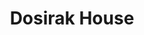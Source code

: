 ---
layout: place
title: Dosirak House
permalink: /florida/fort-walton-beach/dosirak-house.html
stateAbbr: FL
stateName: Florida
cityName: Fort Walton Beach
seo:
  type: restaurant
  links: null
place_id: ChIJJ-39vfQ-kYgR8RtY5bagpOg
photos:
  - name: >-
      places/ChIJJ-39vfQ-kYgR8RtY5bagpOg/photos/AeeoHcJZqyBqkdGFrgOjYqx8g8UgzTMyF0LJNx_zthWy1WG9-HTP_CwL9-P4xGo5ikYGX3snS9rDZ7SD0TmHVRO9x1_NQNfJ3v-0-NfXmEmbmq2GaHOig6RBuZN0r19mTWlRIdIZXf5tjn1C7Em_c6FZWkkgksv9GPHOF43lMxWVmD8nmVmM-eNniX3xNHS42TJwhAH8kyG7pM8ppmwTICQya7Dm795f3Y0t4WFGXhnO5IWzKgg1W_h2HJg6G_CbSCRmp4k-R13Wf3nxSdbGVq9IKHkLpzZXqqjuvR7BksV9ueRXMQ
    widthPx: 741
    heightPx: 416
    authorAttributions:
      - displayName: Dosirak House
        uri: https://maps.google.com/maps/contrib/104725536952140240728
        photoUri: >-
          https://lh3.googleusercontent.com/a-/ALV-UjXu_g1xxVXRMniMziFnTDbJcBRawm04SKnPjLO3i8AaNg6xENo=s100-p-k-no-mo
    flagContentUri: >-
      https://www.google.com/local/imagery/report/?cb_client=maps_api_places.places_api&image_key=!1e10!2sAF1QipNf0Msp_vlu0I8jeaseG4OYQDBtET_tA-P14Cbn&hl=en-US
    googleMapsUri: >-
      https://www.google.com/maps/place//data=!3m4!1e2!3m2!1sAF1QipNf0Msp_vlu0I8jeaseG4OYQDBtET_tA-P14Cbn!2e10!4m2!3m1!1s0x88913ef4bdfded27:0xe8a4a0b6e5581bf1
  - name: >-
      places/ChIJJ-39vfQ-kYgR8RtY5bagpOg/photos/AeeoHcIVWJ5TJWvpSlhW1Du9ve8qCipmj96g1CJH0zGYy0UQRNV-mx2lJLovGcy38dClGqz084M13RoMuNWx-Spjcp-cilEXjD1vnajVcIXV2Ap0LJIOq6fNswkqaxJM1vTeEQhEhT5ocTex846xVdg24RLAxtELZIxW6LW-pGKbnKNInYElAtpcMSB8vcrfBUt57q5qkpccJxqA6mOFwA24aGxAHJw2vOHXR51-RNeH789tesvlnMkB9kpDYoaO7KX7YR5vk079TpldFPE8aas8uheagGEtfssP_w4usmCc4eHOQoQ46PtXOUBku-GERGBlLGtqB3q3yPzmZVFGy4VtPQHh9sdO2w6SygOG1mF86RPLB0pyzPvcPpf7ujtKjthYEsK0_fPW43fcP-zrdK9fRdL1g4df5B-NswQcmwXRZvvp2_DE
    widthPx: 3024
    heightPx: 4032
    authorAttributions:
      - displayName: Tee Williams
        uri: https://maps.google.com/maps/contrib/109889827206552714359
        photoUri: >-
          https://lh3.googleusercontent.com/a-/ALV-UjWGcgq-pT8QW8IP7z9B9OMiTePU7XsEE5VAoaydyU9_8P4tO_o=s100-p-k-no-mo
    flagContentUri: >-
      https://www.google.com/local/imagery/report/?cb_client=maps_api_places.places_api&image_key=!1e10!2sCIHM0ogKEICAgIDn54Kq-wE&hl=en-US
    googleMapsUri: >-
      https://www.google.com/maps/place//data=!3m4!1e2!3m2!1sCIHM0ogKEICAgIDn54Kq-wE!2e10!4m2!3m1!1s0x88913ef4bdfded27:0xe8a4a0b6e5581bf1
  - name: >-
      places/ChIJJ-39vfQ-kYgR8RtY5bagpOg/photos/AeeoHcLQ7DJO3S9KVXXc_ba9eq-XbWY_pqS6G9iL9ylR1ii8gI3ggraATII1w_H2AH_oV71nobMzIcISg6tKoDU3CtMoLiLx0wjRKD7YSmjAqEaWUFBO81k2QnNG-bpXBE96uygJERUIZc5PetcFtKJvof7-Tn7GI7kxjX7E9IfewYWiJWjB9kamipsJivdXrU83-nGOhYtfIBvDRMt_vicjveJ8MCCWrKSwLrQt2IkGwrze3cxYqMoLQdzVA-7Mx8fKu1_Es73p9ZumWRy9vRqi1Nf0Kf244Bd1KALOpkjG9PLf2w
    widthPx: 1280
    heightPx: 720
    authorAttributions:
      - displayName: Dosirak House
        uri: https://maps.google.com/maps/contrib/104725536952140240728
        photoUri: >-
          https://lh3.googleusercontent.com/a-/ALV-UjXu_g1xxVXRMniMziFnTDbJcBRawm04SKnPjLO3i8AaNg6xENo=s100-p-k-no-mo
    flagContentUri: >-
      https://www.google.com/local/imagery/report/?cb_client=maps_api_places.places_api&image_key=!1e10!2sAF1QipM_dpGApubL5kdODJ0-YLpKH1IrkkWE490rlF3v&hl=en-US
    googleMapsUri: >-
      https://www.google.com/maps/place//data=!3m4!1e2!3m2!1sAF1QipM_dpGApubL5kdODJ0-YLpKH1IrkkWE490rlF3v!2e10!4m2!3m1!1s0x88913ef4bdfded27:0xe8a4a0b6e5581bf1
  - name: >-
      places/ChIJJ-39vfQ-kYgR8RtY5bagpOg/photos/AeeoHcIfHScPpuLbhWGowwdNw4zIxsx6mt6nTOfQWzrVuDhszaxEPB2glUWP02yezShNNgPIM5YZL6no2nQx7SIU3ZsjpGnbPjdVArmvuANvJn9FnYbtB-l29oj9pe0go8TBu4WGQ4oBbLK_nPqBUQKf8IzqRk7iTiJR7UwHEWVZ60bXAqnZYSCggzqF4FU2TxA_oO1iQFz1xVt3xkmVx_oQyHdh-0O5KbxQgPAmFrBCHu6vfiobeACvshH9-LzG8kI7RaBZqhAhSyNuGUbfX0pof3aUJa8BGh9oO25AZbA6vkg1N9s0Hyko3jA336KS4B0M4erJQUjI9EkjJ8lDYYiHnigX2prdL80FMAQ6WPPCClJAh60w0kIQblXwIQr1mszy9m6RQqEXMKG0N3gPEFuIGQzpA5p-LrkhdazgpducViWXfak_
    widthPx: 4032
    heightPx: 1908
    authorAttributions:
      - displayName: Sydney Guyton
        uri: https://maps.google.com/maps/contrib/108881498356248669401
        photoUri: >-
          https://lh3.googleusercontent.com/a-/ALV-UjVChWiWxkhT_7PIF5oHidJV9IXJuGZx5E6it4xwqWiti1SYYPbg=s100-p-k-no-mo
    flagContentUri: >-
      https://www.google.com/local/imagery/report/?cb_client=maps_api_places.places_api&image_key=!1e10!2sCIHM0ogKEICAgIC_y9DB_gE&hl=en-US
    googleMapsUri: >-
      https://www.google.com/maps/place//data=!3m4!1e2!3m2!1sCIHM0ogKEICAgIC_y9DB_gE!2e10!4m2!3m1!1s0x88913ef4bdfded27:0xe8a4a0b6e5581bf1
  - name: >-
      places/ChIJJ-39vfQ-kYgR8RtY5bagpOg/photos/AeeoHcKc82c0IV4IYxVtE2sbbU0IHXaGbVXl915RHJ5Bf0mP2wAoc7hiyy9UXJd4kk4WHw3pqUURtYRbedZ4_1oCGx3srpQux6qqE3CvMKnTTwyNo8pk8n_CRYBEUM8lpNXmW2B02jOcml_JStKDwBLYahAW4NncBJwE9GScv5scwYZwbl0-ypMwaD2RxZ5HMiq5mbEOk_1meoIYY158aIXwgKhdP_0KHDIKZjRekEyJ_e8MfmQiuQEk4Ik165dhU76-gn9Wn8qbV-eq-ccSkrDVPCVKG3qZfJ-gKjX0lspsRH0teoKe7AiwuVPP2JnGGZEThA-pdCAU9uNvuN-h6BUWCUJdVD-hZ12sU4GcjhRR8WvuaOnvhvFsUwCj9UYNno6o4X9IywlSX8udTbYsH8a_FGrttRah2g702STBVsZOnR4CwFo
    widthPx: 4032
    heightPx: 1908
    authorAttributions:
      - displayName: Terry Dibble
        uri: https://maps.google.com/maps/contrib/116061682369247463171
        photoUri: >-
          https://lh3.googleusercontent.com/a-/ALV-UjWVdxb73z0CrjVt3HH356W4kH1TQhI-ojpZmXo1fzFjkY8Bq4Pf-Q=s100-p-k-no-mo
    flagContentUri: >-
      https://www.google.com/local/imagery/report/?cb_client=maps_api_places.places_api&image_key=!1e10!2sCIHM0ogKEICAgIDtn4KdmwE&hl=en-US
    googleMapsUri: >-
      https://www.google.com/maps/place//data=!3m4!1e2!3m2!1sCIHM0ogKEICAgIDtn4KdmwE!2e10!4m2!3m1!1s0x88913ef4bdfded27:0xe8a4a0b6e5581bf1
  - name: >-
      places/ChIJJ-39vfQ-kYgR8RtY5bagpOg/photos/AeeoHcIzXjwNS1QMIf7dBbaQtBGRg4cNpsyMd4crX9XF7CKQ3o554aNGPGXf3myByF4vV5UvqiUMQncdRh6D7fsQI6obA9VG5I_jo8m09a3u6H_8z6OndODR5DfH8SkTpvklvM9maK8DHpi8C_1drGW6c5EiOl3FUDnuokTprppNmHINMaY1L_BwwJB822ytdCOguQuArPV3n_rBS48_3q8LVIrLGmh7gV3Py9KU190X_rSF7AhDIa9Na5Rs3pFpLHrB4Sg3wn5Xe4QuI0dkFJTAV021M1blAuZiG3LoIreTStqM1CKmX9w7JLb1eoXqQOkKfm99uJFJDT93L3R52CPgeIoZRLp18ENOeJr-gTfi1dIDuV74BMlW9cgbi-HP0PqhmDPzyxwBxtuq4_R12YKbE3a_NgSedxMQ1YVzVSA9-mTCIqdD
    widthPx: 4032
    heightPx: 1960
    authorAttributions:
      - displayName: zaney memez
        uri: https://maps.google.com/maps/contrib/115937259820387582668
        photoUri: >-
          https://lh3.googleusercontent.com/a-/ALV-UjXjxXGuF80vdcjbTsdlPU3mj0_l8jsXibNHIH8qzfnhdjU-lE_h=s100-p-k-no-mo
    flagContentUri: >-
      https://www.google.com/local/imagery/report/?cb_client=maps_api_places.places_api&image_key=!1e10!2sCIHM0ogKEICAgIDL55W1lwE&hl=en-US
    googleMapsUri: >-
      https://www.google.com/maps/place//data=!3m4!1e2!3m2!1sCIHM0ogKEICAgIDL55W1lwE!2e10!4m2!3m1!1s0x88913ef4bdfded27:0xe8a4a0b6e5581bf1
  - name: >-
      places/ChIJJ-39vfQ-kYgR8RtY5bagpOg/photos/AeeoHcKs19hpe-yp8W7FKbOqpS5gQqN_rJAsFDdwFm_HufVYWklm1wLWVv0r9WpKLDDt5NdAf8DCiyMPaiNa8T6H2H7z5kG1PVY0gEXInpaUWiBqpnbDzuVNLcjM5SBPdq01_OrIEyr6SDEigE4XjS0_9wyVq4NEWCWeYytBeGJBHojgIuNAlkW0cmB83OautRPQ9XHFfk2MCaoWTOA0fybR-Rm9SA1ARLLFh_37kRr-29JeNruLSbi_jInDYkeXC-irVFftVoETKL7SDJyNssr0naxwJXM_tFqQi99DTWAc1FZmaOqfK30qipYwRnWPweushRXp8wEY628nKhxw_ZNuUJQEKEHwsssz70piGs7Dxdp3t1roNyE8z0lI5sBVSfP-ubmpiMD9y8YzYEgJZM0QpyrmNLu2qSLypOo2BxLSl_SIug
    widthPx: 4032
    heightPx: 3024
    authorAttributions:
      - displayName: John Ortiz
        uri: https://maps.google.com/maps/contrib/102523221016277520596
        photoUri: >-
          https://lh3.googleusercontent.com/a-/ALV-UjXjC-OCD3jeCpHBoX1ykaZiOw2EZ-xTxPv6ec-Jz8DJQeo5eB5M=s100-p-k-no-mo
    flagContentUri: >-
      https://www.google.com/local/imagery/report/?cb_client=maps_api_places.places_api&image_key=!1e10!2sCIHM0ogKEICAgICOlYidCQ&hl=en-US
    googleMapsUri: >-
      https://www.google.com/maps/place//data=!3m4!1e2!3m2!1sCIHM0ogKEICAgICOlYidCQ!2e10!4m2!3m1!1s0x88913ef4bdfded27:0xe8a4a0b6e5581bf1
  - name: >-
      places/ChIJJ-39vfQ-kYgR8RtY5bagpOg/photos/AeeoHcIhI4xQxhStPVDl16UYWBXxbUuSriqLrw6_c6y71vMoALfB6_7pP6U-p8ZyDVRrT4npx5boKUo-Hq2Ryk5KN9VwF7lqFuUuY_Vd4UKrs_JrI0XBGQCIb6W4PclX__icvkPRk0dr-sjpdMbu2_SupvzSTvKSVNhYl0p9eNmhkyIHGcvLy3_M5rTuzYjEqC0pTtgZ7muRRNKJ7cgTUwb4e9KGGQmGWs-oKmhq_sZuw7wkD7yRMQIwwpPabBSZMUFS1kveiIK6l9FoKJ7PdICb7So7IN1GKe2YXpMdm6F5MzpOP7oYdOMU8B9TjXiWMe80L7j8QqGdF-CzVImtBnvofBQw_BZ-X0Qn7Qo9QRsymkMnOJ_wGpoqZssoKpyFJpejBAqcLyF7rCKyxukksyqiIq3w8LcY8m28_5LmSSmokzFDWQ
    widthPx: 3072
    heightPx: 4080
    authorAttributions:
      - displayName: Chelsea Tyson
        uri: https://maps.google.com/maps/contrib/114420649591236293438
        photoUri: >-
          https://lh3.googleusercontent.com/a-/ALV-UjXXLDE7Hq3gBGJFXM6of2HIPR_JZ_-Z3S_UfoQsETwoc5e3Xbyc=s100-p-k-no-mo
    flagContentUri: >-
      https://www.google.com/local/imagery/report/?cb_client=maps_api_places.places_api&image_key=!1e10!2sCIHM0ogKEICAgIDP676HMQ&hl=en-US
    googleMapsUri: >-
      https://www.google.com/maps/place//data=!3m4!1e2!3m2!1sCIHM0ogKEICAgIDP676HMQ!2e10!4m2!3m1!1s0x88913ef4bdfded27:0xe8a4a0b6e5581bf1
  - name: >-
      places/ChIJJ-39vfQ-kYgR8RtY5bagpOg/photos/AeeoHcKjHpvrfNq0rWJ-Y8CsCNWLprAL2dgp4p-VMW3E6UiVxWs5UV1L9yUu78Rhs26bgoNHKOs9y9SFuLdRuXxbMtscX4rFaH-I2AUuojdFbCVBNx_kjFNgJNMSPQ9-HBBlMeqhZf27rB_nG95bL4bIBqPLRQ7y2Ax86PDu1hXpJJwFnsmYvWrD9Xv6IW2BvQnkxkSXmb1vSOBQuezr4MXk5hRgLtr7J8QqDnObi5m2Xn6GP4cDp9M_CSfJXey_OW003lD5BlhKIoH8ZzNcAYR5oiP105eoBVidOr7RhaM-1VpVUAI9B5SeRpynw0s9r8k04O5jCDodyV5s3kwfMq9RoxGqsMscje2qvxKhULhG7OkFMn2quh9cr57KITKG_LF4Sm_AlHSjkT2PChn21GsN7lGAAKCwl6PrRthHzKJ5EUJ-yg
    widthPx: 3024
    heightPx: 4032
    authorAttributions:
      - displayName: John Ortiz
        uri: https://maps.google.com/maps/contrib/102523221016277520596
        photoUri: >-
          https://lh3.googleusercontent.com/a-/ALV-UjXjC-OCD3jeCpHBoX1ykaZiOw2EZ-xTxPv6ec-Jz8DJQeo5eB5M=s100-p-k-no-mo
    flagContentUri: >-
      https://www.google.com/local/imagery/report/?cb_client=maps_api_places.places_api&image_key=!1e10!2sCIHM0ogKEICAgICOlYidSQ&hl=en-US
    googleMapsUri: >-
      https://www.google.com/maps/place//data=!3m4!1e2!3m2!1sCIHM0ogKEICAgICOlYidSQ!2e10!4m2!3m1!1s0x88913ef4bdfded27:0xe8a4a0b6e5581bf1
  - name: >-
      places/ChIJJ-39vfQ-kYgR8RtY5bagpOg/photos/AeeoHcIu_g9Zoy8JebRo4rYmjcziySJ8PKGipPbBE8a8fMXfiRwcRd7MqEgD3NQel1_fhbi1Wj7aVCBH250YDaJ2t9uLYOALAcbHWiCLU-QHXDoU-XLVoTJKTErT18dpTBspzAXdcQPOOD0C4UZru2WcX0Q0LuTUFXfVpxa-7QAHmOp9oP8WUpLtoddB7Yb8_2uzYpf_uAgZNhUWQPP5iPJBfQRcHcSCCW2HAe3PWjdjyUrfHJBUScNtYULY4mOB8aox6nn2H0Dgymg2TyYS7upEFRlZyo-dAUwA2tMo9kG0BXYgIQ
    widthPx: 3120
    heightPx: 4160
    authorAttributions:
      - displayName: Dosirak House
        uri: https://maps.google.com/maps/contrib/104725536952140240728
        photoUri: >-
          https://lh3.googleusercontent.com/a-/ALV-UjXu_g1xxVXRMniMziFnTDbJcBRawm04SKnPjLO3i8AaNg6xENo=s100-p-k-no-mo
    flagContentUri: >-
      https://www.google.com/local/imagery/report/?cb_client=maps_api_places.places_api&image_key=!1e10!2sAF1QipPPLgiyHLwMyq4LG3YaX7tqh8mGENqgU-eOEgkG&hl=en-US
    googleMapsUri: >-
      https://www.google.com/maps/place//data=!3m4!1e2!3m2!1sAF1QipPPLgiyHLwMyq4LG3YaX7tqh8mGENqgU-eOEgkG!2e10!4m2!3m1!1s0x88913ef4bdfded27:0xe8a4a0b6e5581bf1
address: 652 Beal Pkwy, Fort Walton Beach, FL 32548, USA
street: 652 Beal Pkwy
city: Fort Walton Beach
state: FL
zip: '32548'
country: USA
neighborhood: null
latitude: '30.434217'
longitude: '-86.639820'
accessibility_options:
  wheelchairAccessibleParking: true
  wheelchairAccessibleEntrance: true
  wheelchairAccessibleRestroom: true
  wheelchairAccessibleSeating: true
business_status: OPERATIONAL
name: Dosirak House
google_maps_links:
  directionsUri: >-
    https://www.google.com/maps/dir//''/data=!4m7!4m6!1m1!4e2!1m2!1m1!1s0x88913ef4bdfded27:0xe8a4a0b6e5581bf1!3e0
  placeUri: https://maps.google.com/?cid=16763700420372077553
  writeAReviewUri: >-
    https://www.google.com/maps/place//data=!4m3!3m2!1s0x88913ef4bdfded27:0xe8a4a0b6e5581bf1!12e1
  reviewsUri: >-
    https://www.google.com/maps/place//data=!4m4!3m3!1s0x88913ef4bdfded27:0xe8a4a0b6e5581bf1!9m1!1b1
  photosUri: >-
    https://www.google.com/maps/place//data=!4m3!3m2!1s0x88913ef4bdfded27:0xe8a4a0b6e5581bf1!10e5
primary_type: Sushi Restaurant
opening_hours:
  regular: null
  current: null
secondary_opening_hours:
  regular:
    weekdayDescriptions: null
    type: null
  current:
    weekdayDescriptions: null
    type: null
phone: (850) 586-7000
price_level: PRICE_LEVEL_MODERATE
price_range: $10 &ndash; $20
rating: '4.5'
rating_count: 0
website: null
description: >-
  Discover Dosirak House in Fort Walton Beach, FL$$$Dosirak House in Fort Walton
  Beach, FL, provides a welcoming spot for savoring traditional Japanese and
  Korean dishes in a laid-back environment. The menu features a variety of fresh
  sushi options alongside classic offerings, complemented by selections like
  sake and beer for a complete dining experience. This sushi restaurant stands
  out for its cozy vibe and accessibility features, making it easy for everyone
  to enjoy a meal. Patrons often note the blend of authentic flavors that create
  a satisfying and relaxed atmosphere, ideal for casual outings or family
  gatherings.
generative_summary: >-
  Discover Dosirak House in Fort Walton Beach, FL$$$Dosirak House in Fort Walton
  Beach, FL, provides a welcoming spot for savoring traditional Japanese and
  Korean dishes in a laid-back environment. The menu features a variety of fresh
  sushi options alongside classic offerings, complemented by selections like
  sake and beer for a complete dining experience. This sushi restaurant stands
  out for its cozy vibe and accessibility features, making it easy for everyone
  to enjoy a meal. Patrons often note the blend of authentic flavors that create
  a satisfying and relaxed atmosphere, ideal for casual outings or family
  gatherings.
generative_disclosure: Summarized by AI using the Grok-3-Mini model.
reviews:
  - name: >-
      places/ChIJJ-39vfQ-kYgR8RtY5bagpOg/reviews/ChZDSUhNMG9nS0VJQ0FnSUNfeTlEQkhnEAE
    relativePublishTimeDescription: 2 months ago
    rating: 3
    text:
      text: >-
        Service is always friendly. The sushi lady that is always there is
        genuinely very pleasant. Foods always good and fresh. The service is
        exemplary.  Last time i went with my 7 year old he was facinated by the
        octopus and the owner let him sample it and he was thrilled. They have
        him something plastic to help him learn how to use chopsticks! And she
        taught him how to eat sushi. Very lovely lady, very lovely spot. Very
        satisfied customer every time 💯
      languageCode: en
    originalText:
      text: >-
        Service is always friendly. The sushi lady that is always there is
        genuinely very pleasant. Foods always good and fresh. The service is
        exemplary.  Last time i went with my 7 year old he was facinated by the
        octopus and the owner let him sample it and he was thrilled. They have
        him something plastic to help him learn how to use chopsticks! And she
        taught him how to eat sushi. Very lovely lady, very lovely spot. Very
        satisfied customer every time 💯
      languageCode: en
    authorAttribution:
      displayName: Sydney Guyton
      uri: https://www.google.com/maps/contrib/108881498356248669401/reviews
      photoUri: >-
        https://lh3.googleusercontent.com/a-/ALV-UjVChWiWxkhT_7PIF5oHidJV9IXJuGZx5E6it4xwqWiti1SYYPbg=s128-c0x00000000-cc-rp-mo-ba3
    publishTime: '2025-01-19T01:06:38.260294Z'
    flagContentUri: >-
      https://www.google.com/local/review/rap/report?postId=ChZDSUhNMG9nS0VJQ0FnSUNfeTlEQkhnEAE&d=17924085&t=1
    googleMapsUri: >-
      https://www.google.com/maps/reviews/data=!4m6!14m5!1m4!2m3!1sChZDSUhNMG9nS0VJQ0FnSUNfeTlEQkhnEAE!2m1!1s0x88913ef4bdfded27:0xe8a4a0b6e5581bf1
  - name: >-
      places/ChIJJ-39vfQ-kYgR8RtY5bagpOg/reviews/ChZDSUhNMG9nS0VJQ0FnTURROXZEX1NBEAE
    relativePublishTimeDescription: a month ago
    rating: 5
    text:
      text: >-
        Best sushi in town! This place is a hidden gem and highly recommend
        going. Staff were super friendly. The owner makes all the sushi rolls
        and you can taste her passion in every bite. Highly recommend egg rolls,
        spicy crunchy tuna roll, and rock n roll. Will be visiting more during
        this 3 day trip!
      languageCode: en
    originalText:
      text: >-
        Best sushi in town! This place is a hidden gem and highly recommend
        going. Staff were super friendly. The owner makes all the sushi rolls
        and you can taste her passion in every bite. Highly recommend egg rolls,
        spicy crunchy tuna roll, and rock n roll. Will be visiting more during
        this 3 day trip!
      languageCode: en
    authorAttribution:
      displayName: Dean MansField
      uri: https://www.google.com/maps/contrib/117121089127720726924/reviews
      photoUri: >-
        https://lh3.googleusercontent.com/a-/ALV-UjXqGJG7UwGdc_kpVZmGm-YmAbWOuIAEGlOKJsXuABO2Xs492Sk=s128-c0x00000000-cc-rp-mo
    publishTime: '2025-03-11T02:12:22.330150Z'
    flagContentUri: >-
      https://www.google.com/local/review/rap/report?postId=ChZDSUhNMG9nS0VJQ0FnTURROXZEX1NBEAE&d=17924085&t=1
    googleMapsUri: >-
      https://www.google.com/maps/reviews/data=!4m6!14m5!1m4!2m3!1sChZDSUhNMG9nS0VJQ0FnTURROXZEX1NBEAE!2m1!1s0x88913ef4bdfded27:0xe8a4a0b6e5581bf1
  - name: >-
      places/ChIJJ-39vfQ-kYgR8RtY5bagpOg/reviews/ChZDSUhNMG9nS0VJQ0FnTUR3ejhuT1dREAE
    relativePublishTimeDescription: 2 weeks ago
    rating: 5
    text:
      text: >-
        We went to celebrate my niece's birthday.  It was our first time eating
        here.  The food was delicious and you had time between each course to
        enjoy your food.  The staff was very courteous and friendly. You will
        not be disappointed.  I would like to give a huge thank you to Zane.  He
        treated our whole family to this wonderful dinner.
      languageCode: en
    originalText:
      text: >-
        We went to celebrate my niece's birthday.  It was our first time eating
        here.  The food was delicious and you had time between each course to
        enjoy your food.  The staff was very courteous and friendly. You will
        not be disappointed.  I would like to give a huge thank you to Zane.  He
        treated our whole family to this wonderful dinner.
      languageCode: en
    authorAttribution:
      displayName: angel RIGHTER
      uri: https://www.google.com/maps/contrib/103852982828554646055/reviews
      photoUri: >-
        https://lh3.googleusercontent.com/a/ACg8ocJPk7MYiiWz0LwAhHzANJpy8xIwqfNPoEIYa3aiJH8EluYI1A=s128-c0x00000000-cc-rp-mo
    publishTime: '2025-03-29T02:42:04.455777Z'
    flagContentUri: >-
      https://www.google.com/local/review/rap/report?postId=ChZDSUhNMG9nS0VJQ0FnTUR3ejhuT1dREAE&d=17924085&t=1
    googleMapsUri: >-
      https://www.google.com/maps/reviews/data=!4m6!14m5!1m4!2m3!1sChZDSUhNMG9nS0VJQ0FnTUR3ejhuT1dREAE!2m1!1s0x88913ef4bdfded27:0xe8a4a0b6e5581bf1
  - name: >-
      places/ChIJJ-39vfQ-kYgR8RtY5bagpOg/reviews/ChZDSUhNMG9nS0VJQ0FnTUN3bnJHNVVBEAE
    relativePublishTimeDescription: 3 weeks ago
    rating: 5
    text:
      text: >-
        The feel of this place is a family atmosphere. Their service is Asian
        style with get your own drinks, their food is a bento Korean fusion. I’m
        glad I was introduced to it and enjoyed my food.
      languageCode: en
    originalText:
      text: >-
        The feel of this place is a family atmosphere. Their service is Asian
        style with get your own drinks, their food is a bento Korean fusion. I’m
        glad I was introduced to it and enjoyed my food.
      languageCode: en
    authorAttribution:
      displayName: Chris C
      uri: https://www.google.com/maps/contrib/115336732918035798675/reviews
      photoUri: >-
        https://lh3.googleusercontent.com/a-/ALV-UjXwkydeoHdKN2IxP-xc4njIftQOsmFgCPM1xRQ6DJ30CA9duzmN=s128-c0x00000000-cc-rp-mo-ba6
    publishTime: '2025-03-19T02:33:57.402194Z'
    flagContentUri: >-
      https://www.google.com/local/review/rap/report?postId=ChZDSUhNMG9nS0VJQ0FnTUN3bnJHNVVBEAE&d=17924085&t=1
    googleMapsUri: >-
      https://www.google.com/maps/reviews/data=!4m6!14m5!1m4!2m3!1sChZDSUhNMG9nS0VJQ0FnTUN3bnJHNVVBEAE!2m1!1s0x88913ef4bdfded27:0xe8a4a0b6e5581bf1
  - name: >-
      places/ChIJJ-39vfQ-kYgR8RtY5bagpOg/reviews/ChZDSUhNMG9nS0VJQ0FnSURuNTRLcVd3EAE
    relativePublishTimeDescription: 6 months ago
    rating: 5
    text:
      text: >-
        Ms.Chong is the best. Easiest, best prices that reflect her 5 star
        quality- As well as a life long  friend. I’ve been enjoying her food and
        SUSHI since I was a teenager and now I am getting well into my 30’s lol.
        It hits every time. There’s nothing better than good food with good
        people.
      languageCode: en
    originalText:
      text: >-
        Ms.Chong is the best. Easiest, best prices that reflect her 5 star
        quality- As well as a life long  friend. I’ve been enjoying her food and
        SUSHI since I was a teenager and now I am getting well into my 30’s lol.
        It hits every time. There’s nothing better than good food with good
        people.
      languageCode: en
    authorAttribution:
      displayName: Tee Williams
      uri: https://www.google.com/maps/contrib/109889827206552714359/reviews
      photoUri: >-
        https://lh3.googleusercontent.com/a-/ALV-UjWGcgq-pT8QW8IP7z9B9OMiTePU7XsEE5VAoaydyU9_8P4tO_o=s128-c0x00000000-cc-rp-mo
    publishTime: '2024-10-11T01:56:25.122338Z'
    flagContentUri: >-
      https://www.google.com/local/review/rap/report?postId=ChZDSUhNMG9nS0VJQ0FnSURuNTRLcVd3EAE&d=17924085&t=1
    googleMapsUri: >-
      https://www.google.com/maps/reviews/data=!4m6!14m5!1m4!2m3!1sChZDSUhNMG9nS0VJQ0FnSURuNTRLcVd3EAE!2m1!1s0x88913ef4bdfded27:0xe8a4a0b6e5581bf1
review_summary: >-
  What Customers Are Saying About This Spot$$$Folks frequently praise the fresh
  and tasty sushi at this local favorite, often calling it one of the top
  choices in the area for a satisfying meal. Many highlight the friendly service
  and welcoming vibe that make dining here feel like a casual, enjoyable hangout
  with great vibes. Reviewers appreciate the authentic flavors and
  family-friendly touches, like helpful staff guidance, which add to the overall
  charm. While experiences vary, the general consensus is that it's a solid pick
  for anyone craving quality sushi nearby, leaving most visitors eager to come
  back for more.
review_disclosure: Summarized by AI using the Grok-3-Mini model.
parking_options:
  freeParkingLot: true
  freeStreetParking: true
  valetParking: false
payment_options:
  acceptsCreditCards: true
  acceptsDebitCards: true
  acceptsCashOnly: false
  acceptsNfc: true
allow_dogs: null
curbside_pickup: false
delivery: false
dine_in: true
good_for_children: true
good_for_groups: true
good_for_sports: false
live_music: false
menu_for_children: null
outdoor_seating: false
reservable: true
restroom: true
serves_beer: true
serves_breakfast: false
serves_brunch: false
serves_cocktails: null
serves_coffee: true
serves_dinner: true
serves_dessert: true
serves_lunch: false
serves_vegetarian_food: true
serves_wine: true
takeout: true
update_category: pro
places_description: >-
  Relaxed venue with a sushi bar offering traditional Japanese & Korean dishes
  along with sake & beer.

---